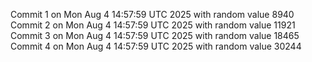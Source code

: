 Commit 1 on Mon Aug  4 14:57:59 UTC 2025 with random value 8940
Commit 2 on Mon Aug  4 14:57:59 UTC 2025 with random value 11921
Commit 3 on Mon Aug  4 14:57:59 UTC 2025 with random value 18465
Commit 4 on Mon Aug  4 14:57:59 UTC 2025 with random value 30244
